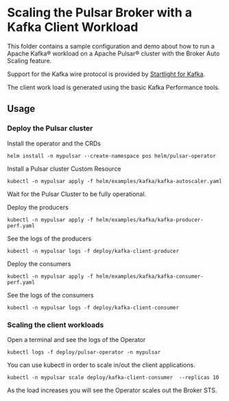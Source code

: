 # Scaling the Pulsar Broker with a Kafka Client Workload

This folder contains a sample configuration and demo about how to run a Apache Kafka® workload
on a Apache Pulsar® cluster with the Broker Auto Scaling feature.

Support for the Kafka wire protocol is provided by [Startlight for Kafka](https://github.com/datastax/starlight-for-kafka).

The client work load is generated using the basic Kafka Performance tools.


## Usage

### Deploy the Pulsar cluster

Install the operator and the CRDs

```
helm install -n mypulsar --create-namespace pos helm/pulsar-operator
```

Install a Pulsar cluster Custom Resource
```
kubectl -n mypulsar apply -f helm/examples/kafka/kafka-autoscaler.yaml
```

Wait for the Pulsar Cluster to be fully operational.


Deploy the producers
```
kubectl -n mypulsar apply -f helm/examples/kafka/kafka-producer-perf.yaml
```

See the logs of the producers
```
kubectl -n mypulsar logs -f deploy/kafka-client-producer
```

Deploy the consumers
```
kubectl -n mypulsar apply -f helm/examples/kafka/kafka-consumer-perf.yaml
```

See the logs of the consumers
```
kubectl -n mypulsar logs -f deploy/kafka-client-consumer
```


### Scaling the client workloads

Open a terminal and see the logs of the Operator
```
kubectl logs -f deploy/pulsar-operator -n mypulsar
```


You can use kubectl in order to scale in/out the client applications.
```
kubectl -n mypulsar scale deploy/kafka-client-consumer  --replicas 10
```

As the load increases you will see the Operator scales out the Broker STS. 